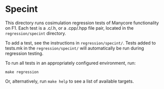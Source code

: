 # Specint

This directory runs cosimulation regression tests of Manycore
functionality on F1. Each test is a .c/.h, or a .cpp/.hpp file pair,
located in the `regression/specint` directory.

To add a test, see the instructions in `regression/specint/`. Tests
added to tests.mk in the `regression/specint/` will automatically
be run during regression testing.

To run all tests in an appropriately configured environment, run:

```make regression``` 

Or, alternatively, run `make help` to see a list of available targets.
